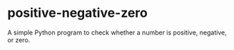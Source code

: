 # positive-negative-zero
A simple Python program to check whether a number is positive, negative, or zero.
